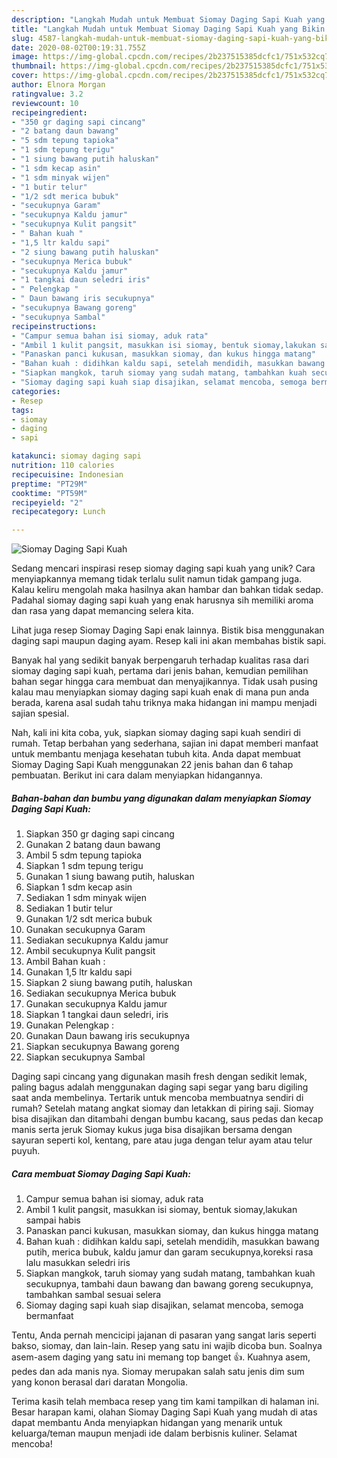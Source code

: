 ```yaml
---
description: "Langkah Mudah untuk Membuat Siomay Daging Sapi Kuah yang Bikin Ngiler"
title: "Langkah Mudah untuk Membuat Siomay Daging Sapi Kuah yang Bikin Ngiler"
slug: 4587-langkah-mudah-untuk-membuat-siomay-daging-sapi-kuah-yang-bikin-ngiler
date: 2020-08-02T00:19:31.755Z
image: https://img-global.cpcdn.com/recipes/2b237515385dcfc1/751x532cq70/siomay-daging-sapi-kuah-foto-resep-utama.jpg
thumbnail: https://img-global.cpcdn.com/recipes/2b237515385dcfc1/751x532cq70/siomay-daging-sapi-kuah-foto-resep-utama.jpg
cover: https://img-global.cpcdn.com/recipes/2b237515385dcfc1/751x532cq70/siomay-daging-sapi-kuah-foto-resep-utama.jpg
author: Elnora Morgan
ratingvalue: 3.2
reviewcount: 10
recipeingredient:
- "350 gr daging sapi cincang"
- "2 batang daun bawang"
- "5 sdm tepung tapioka"
- "1 sdm tepung terigu"
- "1 siung bawang putih haluskan"
- "1 sdm kecap asin"
- "1 sdm minyak wijen"
- "1 butir telur"
- "1/2 sdt merica bubuk"
- "secukupnya Garam"
- "secukupnya Kaldu jamur"
- "secukupnya Kulit pangsit"
- " Bahan kuah "
- "1,5 ltr kaldu sapi"
- "2 siung bawang putih haluskan"
- "secukupnya Merica bubuk"
- "secukupnya Kaldu jamur"
- "1 tangkai daun seledri iris"
- " Pelengkap "
- " Daun bawang iris secukupnya"
- "secukupnya Bawang goreng"
- "secukupnya Sambal"
recipeinstructions:
- "Campur semua bahan isi siomay, aduk rata"
- "Ambil 1 kulit pangsit, masukkan isi siomay, bentuk siomay,lakukan sampai habis"
- "Panaskan panci kukusan, masukkan siomay, dan kukus hingga matang"
- "Bahan kuah : didihkan kaldu sapi, setelah mendidih, masukkan bawang putih, merica bubuk, kaldu jamur dan garam secukupnya,koreksi rasa lalu masukkan seledri iris"
- "Siapkan mangkok, taruh siomay yang sudah matang, tambahkan kuah secukupnya, tambahi daun bawang dan bawang goreng secukupnya, tambahkan sambal sesuai selera"
- "Siomay daging sapi kuah siap disajikan, selamat mencoba, semoga bermanfaat"
categories:
- Resep
tags:
- siomay
- daging
- sapi

katakunci: siomay daging sapi 
nutrition: 110 calories
recipecuisine: Indonesian
preptime: "PT29M"
cooktime: "PT59M"
recipeyield: "2"
recipecategory: Lunch

---
```



![Siomay Daging Sapi Kuah](https://img-global.cpcdn.com/recipes/2b237515385dcfc1/751x532cq70/siomay-daging-sapi-kuah-foto-resep-utama.jpg)

Sedang mencari inspirasi resep siomay daging sapi kuah yang unik? Cara menyiapkannya memang tidak terlalu sulit namun tidak gampang juga. Kalau keliru mengolah maka hasilnya akan hambar dan bahkan tidak sedap. Padahal siomay daging sapi kuah yang enak harusnya sih memiliki aroma dan rasa yang dapat memancing selera kita.

Lihat juga resep Siomay Daging Sapi enak lainnya. Bistik bisa menggunakan daging sapi maupun daging ayam. Resep kali ini akan membahas bistik sapi.

Banyak hal yang sedikit banyak berpengaruh terhadap kualitas rasa dari siomay daging sapi kuah, pertama dari jenis bahan, kemudian pemilihan bahan segar hingga cara membuat dan menyajikannya. Tidak usah pusing kalau mau menyiapkan siomay daging sapi kuah enak di mana pun anda berada, karena asal sudah tahu triknya maka hidangan ini mampu menjadi sajian spesial.


Nah, kali ini kita coba, yuk, siapkan siomay daging sapi kuah sendiri di rumah. Tetap berbahan yang sederhana, sajian ini dapat memberi manfaat untuk membantu menjaga kesehatan tubuh kita. Anda dapat membuat Siomay Daging Sapi Kuah menggunakan 22 jenis bahan dan 6 tahap pembuatan. Berikut ini cara dalam menyiapkan hidangannya.

<!--inarticleads1-->

##### Bahan-bahan dan bumbu yang digunakan dalam menyiapkan Siomay Daging Sapi Kuah:

1. Siapkan 350 gr daging sapi cincang
1. Gunakan 2 batang daun bawang
1. Ambil 5 sdm tepung tapioka
1. Siapkan 1 sdm tepung terigu
1. Gunakan 1 siung bawang putih, haluskan
1. Siapkan 1 sdm kecap asin
1. Sediakan 1 sdm minyak wijen
1. Sediakan 1 butir telur
1. Gunakan 1/2 sdt merica bubuk
1. Gunakan secukupnya Garam
1. Sediakan secukupnya Kaldu jamur
1. Ambil secukupnya Kulit pangsit
1. Ambil  Bahan kuah :
1. Gunakan 1,5 ltr kaldu sapi
1. Siapkan 2 siung bawang putih, haluskan
1. Sediakan secukupnya Merica bubuk
1. Gunakan secukupnya Kaldu jamur
1. Siapkan 1 tangkai daun seledri, iris
1. Gunakan  Pelengkap :
1. Gunakan  Daun bawang iris secukupnya
1. Siapkan secukupnya Bawang goreng
1. Siapkan secukupnya Sambal


Daging sapi cincang yang digunakan masih fresh dengan sedikit lemak, paling bagus adalah menggunakan daging sapi segar yang baru digiling saat anda membelinya. Tertarik untuk mencoba membuatnya sendiri di rumah? Setelah matang angkat siomay dan letakkan di piring saji. Siomay bisa disajikan dan ditambahi dengan bumbu kacang, saus pedas dan kecap manis serta jeruk Siomay kukus juga bisa disajikan bersama dengan sayuran seperti kol, kentang, pare atau juga dengan telur ayam atau telur puyuh. 

<!--inarticleads2-->

##### Cara membuat Siomay Daging Sapi Kuah:

1. Campur semua bahan isi siomay, aduk rata
1. Ambil 1 kulit pangsit, masukkan isi siomay, bentuk siomay,lakukan sampai habis
1. Panaskan panci kukusan, masukkan siomay, dan kukus hingga matang
1. Bahan kuah : didihkan kaldu sapi, setelah mendidih, masukkan bawang putih, merica bubuk, kaldu jamur dan garam secukupnya,koreksi rasa lalu masukkan seledri iris
1. Siapkan mangkok, taruh siomay yang sudah matang, tambahkan kuah secukupnya, tambahi daun bawang dan bawang goreng secukupnya, tambahkan sambal sesuai selera
1. Siomay daging sapi kuah siap disajikan, selamat mencoba, semoga bermanfaat


Tentu, Anda pernah mencicipi jajanan di pasaran yang sangat laris seperti bakso, siomay, dan lain-lain. Resep yang satu ini wajib dicoba bun. Soalnya asem-asem daging yang satu ini memang top banget 👍. Kuahnya asem, pedes dan ada manis nya. Siomay merupakan salah satu jenis dim sum yang konon berasal dari daratan Mongolia. 

Terima kasih telah membaca resep yang tim kami tampilkan di halaman ini. Besar harapan kami, olahan Siomay Daging Sapi Kuah yang mudah di atas dapat membantu Anda menyiapkan hidangan yang menarik untuk keluarga/teman maupun menjadi ide dalam berbisnis kuliner. Selamat mencoba!
